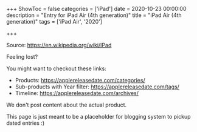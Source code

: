+++
ShowToc = false
categories = ['iPad']
date = 2020-10-23 00:00:00
description = "Entry for iPad Air (4th generation)"
title = "iPad Air (4th generation)"
tags = ['iPad Air', '2020']

+++

Source: https://en.wikipedia.org/wiki/IPad

Feeling lost?

You might want to checkout these links:
- Products: https://applereleasedate.com/categories/
- Sub-products with Year filter: https://applereleasedate.com/tags/
- Timeline: https://applereleasedate.com/archives/

We don't post content about the actual product. 



This page is just meant to be a placeholder for blogging system to pickup dated entries :)


